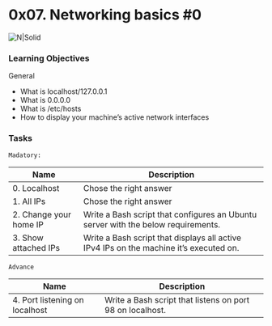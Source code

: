# 0x07. Networking basics #0

![N|Solid](https://i.imgur.com/F76G2iZ.jpg)

### Learning Objectives

General
- What is localhost/127.0.0.1
- What is 0.0.0.0
- What is /etc/hosts
- How to display your machine’s active network interfaces

### Tasks

`Madatory:`

| Name | Description |
| ------ | ------ |
| 0. Localhost  | Chose the right answer |
| 1. All IPs  | Chose the right answer |
| 2. Change your home IP | Write a Bash script that configures an Ubuntu server with the below requirements. |
| 3. Show attached IPs | Write a Bash script that displays all active IPv4 IPs on the machine it’s executed on. |

`Advance`

| Name | Description |
| ------ | ------ |
| 4. Port listening on localhost | Write a Bash script that listens on port 98 on localhost. |


